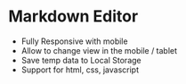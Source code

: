 # Markdown Editor

- Fully Responsive with mobile
- Allow to change view in the mobile / tablet
- Save temp data to Local Storage
- Support for html, css, javascript
